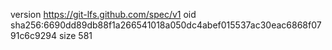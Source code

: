 version https://git-lfs.github.com/spec/v1
oid sha256:6690dd89db88f1a266541018a050dc4abef015537ac30eac6868f0791c6c9294
size 581
